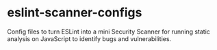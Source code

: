 # eslint-scanner-configs
Config files to turn ESLint into a mini Security Scanner for running static analysis on JavaScript to identify bugs and vulnerabilities.

